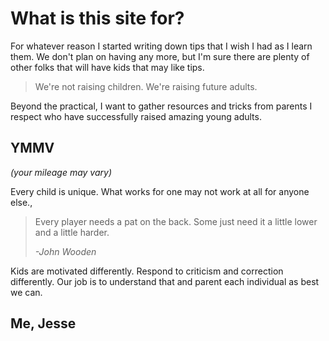 <script setup>
import { VPTeamMembers } from 'vitepress/theme'

const members = [
  {
    avatar: 'https://www.github.com/jessemutz.png',
    name: 'Jesse Mutzebaugh',
    title: 'Founder',
    org: 'New Vista Digital',
    orgLink: 'https://newvistadigital.com/',
    desc: 'Reach Jesse at <a href="tel:7196391470">719-639-1470',
    links: [
      { icon: 'github', link: 'https://github.com/jessemutz' },
      { icon: 'instagram', link: 'https://instagram.com/jessemutz' },
      { icon: 'linkedin', link: 'https://linkedin.com/in/jessemutz' },
      { icon: 'twitter', link: 'https://twitter.com/jessemutz' }
    ]
  }
]
</script>

# What is this site for?
For whatever reason I started writing down tips that I wish I had as I learn them. We don't plan on having any more, but I'm sure there are plenty of other folks that will have kids that may like tips.

> We're not raising children. We're raising future adults.

Beyond the practical, I want to gather resources and tricks from parents I respect who have successfully raised amazing young adults.

## YMMV
*(your mileage may vary)*

Every child is unique. What works for one may not work at all for anyone else.,

> Every player needs a pat on the back. Some just need it a little lower and a little harder.
>
> *-John Wooden*

Kids are motivated differently. Respond to criticism and correction differently. Our job is to understand that and parent each individual as best we can.

## Me, Jesse
<VPTeamMembers size="medium" :members="members" />
